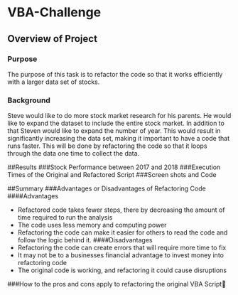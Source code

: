 # VBA-Challenge

## Overview of Project
### Purpose
The purpose of this task is to refactor the code so that it works efficiently with a larger data set of stocks.
### Background
Steve would like to do more stock market research for his parents. He would like to expand the dataset to include the entire stock market. In addition to that Steven would like to expand the number of year. This would result in significantly increasing the data set, making it important to have a code that runs faster. 
This will be done by refactoring the code so that it loops through the data one time to collect the data.

##Results
###Stock Performance between 2017 and 2018
###Execution Times of the Original and Refactored Script
###Screen shots and Code

##Summary
###Advantages or Disadvantages of Refactoring Code
####Advantages
- Refactored code takes fewer steps, there by decreasing the amount of time required to run the analysis
- The code uses less memory and computing power
- Refactoring the code can make it easier for others to read the code and follow the logic behind it.
####Disadvantages
- Refactoring the code can create errors that will require more time to fix
- It may not be to a businesses financial advantage to invest money into refactoring code
- The original code is working, and refactoring it could cause disruptions

###How to the pros and cons apply to refactoring the original VBA Script



